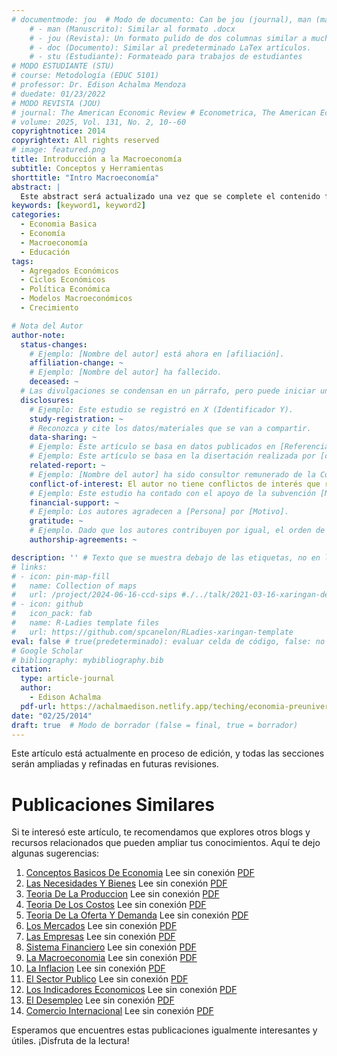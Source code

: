 ```yaml
---
# documentmode: jou  # Modo de documento: Can be jou (journal), man (manuscript), stu (student), or doc (document)
    # - man (Manuscrito): Similar al formato .docx
    # - jou (Revista): Un formato pulido de dos columnas similar a muchas revistas APA.
    # - doc (Documento): Similar al predeterminado LaTex artículos.
    # - stu (Estudiante): Formateado para trabajos de estudiantes
# MODO ESTUDIANTE (STU)
# course: Metodología (EDUC 5101)
# professor: Dr. Edison Achalma Mendoza
# duedate: 01/23/2022
# MODO REVISTA (JOU)
# journal: The American Economic Review # Econometrica, The American Economic Review, Revista de Economía, Revista de la CEPAL
# volume: 2025, Vol. 131, No. 2, 10--60
copyrightnotice: 2014
copyrightext: All rights reserved
# image: featured.png
title: Introducción a la Macroeconomía
subtitle: Conceptos y Herramientas
shorttitle: "Intro Macroeconomía"
abstract: |
  Este abstract será actualizado una vez que se complete el contenido final del artículo.
keywords: [keyword1, keyword2]
categories:
  - Economia Basica
  - Economía  
  - Macroeconomía  
  - Educación
tags:
  - Agregados Económicos  
  - Ciclos Económicos  
  - Política Económica  
  - Modelos Macroeconómicos  
  - Crecimiento

# Nota del Autor
author-note:
  status-changes: 
    # Ejemplo: [Nombre del autor] está ahora en [afiliación].
    affiliation-change: ~
    # Ejemplo: [Nombre del autor] ha fallecido.
    deceased: ~
  # Las divulgaciones se condensan en un párrafo, pero puede iniciar un campo con dos saltos de línea para separarlas: \n\nNew 
  disclosures:
    # Ejemplo: Este estudio se registró en X (Identificador Y).
    study-registration: ~
    # Reconozca y cite los datos/materiales que se van a compartir.
    data-sharing: ~
    # Ejemplo: Este artículo se basa en datos publicados en [Referencia].
    # Ejemplo: Este artículo se basa en la disertación realizada por [cita].
    related-report: ~
    # Ejemplo: [Nombre del autor] ha sido consultor remunerado de la Corporación X, que ha financiado este estudio.
    conflict-of-interest: El autor no tiene conflictos de interés que revelar.
    # Ejemplo: Este estudio ha contado con el apoyo de la subvención [Número de subvención] de [Fuente de financiación].
    financial-support: ~
    # Ejemplo: Los autores agradecen a [Persona] por [Motivo].
    gratitude: ~
    # Ejemplo. Dado que los autores contribuyen por igual, el orden de autoría se determinó mediante el lanzamiento de una moneda al aire.
    authorship-agreements: ~

description: '' # Texto que se muestra debajo de las etiquetas, no en la página del listado
# links:
# - icon: pin-map-fill
#   name: Collection of maps
#   url: /project/2024-06-16-ccd-sips #./../talk/2021-03-16-xaringan-deploy-demo/
# - icon: github
#   icon_pack: fab
#   name: R-Ladies template files
#   url: https://github.com/spcanelon/RLadies-xaringan-template
eval: false # true(predeterminado): evaluar celda de código, false: no evaluar la celda de código
# Google Scholar
# bibliography: mybibliography.bib
citation:
  type: article-journal
  author:
    - Edison Achalma
  pdf-url: https://achalmaedison.netlify.app/teching/economia-preuniversitaria/2014-02-25-09-la-macroeconomia/index.pdf
date: "02/25/2014"
draft: true  # Modo de borrador (false = final, true = borrador)
---
```







Este artículo está actualmente en proceso de edición, y todas las secciones serán ampliadas y refinadas en futuras revisiones.


# Publicaciones Similares

Si te interesó este artículo, te recomendamos que explores otros blogs y recursos relacionados que pueden ampliar tus conocimientos. Aquí te dejo algunas sugerencias:


1. [Conceptos Basicos De Economia](https://achalmaedison.netlify.app/teching/economia-preuniversitaria/2014-01-01-conceptos-basicos-de-economia) Lee sin conexión [PDF](https://achalmaedison.netlify.app/teching/economia-preuniversitaria/2014-01-01-conceptos-basicos-de-economia/index.pdf)
2. [Las Necesidades Y Bienes](https://achalmaedison.netlify.app/teching/economia-preuniversitaria/2014-01-07-las-necesidades-y-bienes) Lee sin conexión [PDF](https://achalmaedison.netlify.app/teching/economia-preuniversitaria/2014-01-07-las-necesidades-y-bienes/index.pdf)
3. [Teoria De La Produccion](https://achalmaedison.netlify.app/teching/economia-preuniversitaria/2014-01-14-teoria-de-la-produccion) Lee sin conexión [PDF](https://achalmaedison.netlify.app/teching/economia-preuniversitaria/2014-01-14-teoria-de-la-produccion/index.pdf)
4. [Teoria De Los Costos](https://achalmaedison.netlify.app/teching/economia-preuniversitaria/2014-01-21-teoria-de-los-costos) Lee sin conexión [PDF](https://achalmaedison.netlify.app/teching/economia-preuniversitaria/2014-01-21-teoria-de-los-costos/index.pdf)
5. [Teoria De La Oferta Y Demanda](https://achalmaedison.netlify.app/teching/economia-preuniversitaria/2014-01-28-teoria-de-la-oferta-y-demanda) Lee sin conexión [PDF](https://achalmaedison.netlify.app/teching/economia-preuniversitaria/2014-01-28-teoria-de-la-oferta-y-demanda/index.pdf)
6. [Los Mercados](https://achalmaedison.netlify.app/teching/economia-preuniversitaria/2014-02-04-los-mercados) Lee sin conexión [PDF](https://achalmaedison.netlify.app/teching/economia-preuniversitaria/2014-02-04-los-mercados/index.pdf)
7. [Las Empresas](https://achalmaedison.netlify.app/teching/economia-preuniversitaria/2014-02-11-las-empresas) Lee sin conexión [PDF](https://achalmaedison.netlify.app/teching/economia-preuniversitaria/2014-02-11-las-empresas/index.pdf)
8. [Sistema Financiero](https://achalmaedison.netlify.app/teching/economia-preuniversitaria/2014-02-18-sistema-financiero) Lee sin conexión [PDF](https://achalmaedison.netlify.app/teching/economia-preuniversitaria/2014-02-18-sistema-financiero/index.pdf)
9. [La Macroeconomia](https://achalmaedison.netlify.app/teching/economia-preuniversitaria/2014-02-25-la-macroeconomia) Lee sin conexión [PDF](https://achalmaedison.netlify.app/teching/economia-preuniversitaria/2014-02-25-la-macroeconomia/index.pdf)
10. [La Inflacion](https://achalmaedison.netlify.app/teching/economia-preuniversitaria/2014-03-01-la-inflacion) Lee sin conexión [PDF](https://achalmaedison.netlify.app/teching/economia-preuniversitaria/2014-03-01-la-inflacion/index.pdf)
11. [El Sector Publico](https://achalmaedison.netlify.app/teching/economia-preuniversitaria/2014-03-08-el-sector-publico) Lee sin conexión [PDF](https://achalmaedison.netlify.app/teching/economia-preuniversitaria/2014-03-08-el-sector-publico/index.pdf)
12. [Los Indicadores Economicos](https://achalmaedison.netlify.app/teching/economia-preuniversitaria/2014-03-15-los-indicadores-economicos) Lee sin conexión [PDF](https://achalmaedison.netlify.app/teching/economia-preuniversitaria/2014-03-15-los-indicadores-economicos/index.pdf)
13. [El Desempleo](https://achalmaedison.netlify.app/teching/economia-preuniversitaria/2014-03-22-el-desempleo) Lee sin conexión [PDF](https://achalmaedison.netlify.app/teching/economia-preuniversitaria/2014-03-22-el-desempleo/index.pdf)
14. [Comercio Internacional](https://achalmaedison.netlify.app/teching/economia-preuniversitaria/2014-03-29-comercio-internacional) Lee sin conexión [PDF](https://achalmaedison.netlify.app/teching/economia-preuniversitaria/2014-03-29-comercio-internacional/index.pdf)


Esperamos que encuentres estas publicaciones igualmente interesantes y útiles. ¡Disfruta de la lectura!

